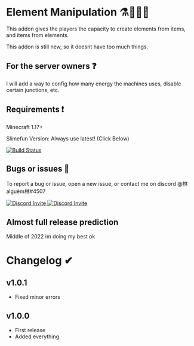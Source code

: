 # Element Manipulation ⚗🧪👨‍🔬
This addon gives the players the capacity to create elements from items, and items from elements.

This addon is still new, so it doesnt have too much things.


## For the server owners ❓

I will add a way to config how many energy the machines uses, disable certain junctions, etc.

## Requirements ❗
Minecraft 1.17+

Slimefun Version: Always use latest! (Click Below)

[![Build Status](https://thebusybiscuit.github.io/builds/TheBusyBiscuit/Slimefun4/master/badge.svg)](https://thebusybiscuit.github.io/builds/TheBusyBiscuit/Slimefun4/master/)

## Bugs or issues 🐛

To report a bug or issue, open a new issue, or contact me on discord @林alguém林#4507

<p>
  <a href="https://discord.gg/slimefun">
    <img src="https://discordapp.com/api/guilds/565557184348422174/widget.png?style=banner3" alt="Discord Invite"/>
  </a>
  <a href="https://discord.gg/SqD3gg5SAU">
    <img src="https://discordapp.com/api/guilds/809178621424041997/widget.png?style=banner3" alt="Discord Invite"/>
  </a>
</p>

## Almost full release prediction
Middle of 2022
im doing my best ok 

# Changelog ✔
## v1.0.1
- Fixed minor errors
## v1.0.0 
- First release
- Added everything
